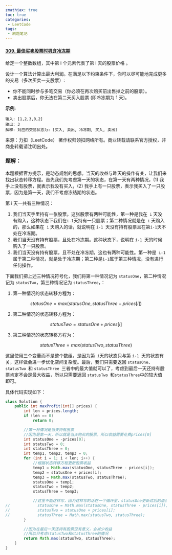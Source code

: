 ```yaml
---
zmathjax: true
toc: true
categories:
 - LeetCode
tags:
 - 刷题笔记
---
```


#### [309. 最佳买卖股票时机含冷冻期](https://leetcode-cn.com/problems/best-time-to-buy-and-sell-stock-with-cooldown/)

给定一个整数数组，其中第 i 个元素代表了第 i 天的股票价格 。

设计一个算法计算出最大利润。在满足以下约束条件下，你可以尽可能地完成更多的交易（多次买卖一支股票）:

- 你不能同时参与多笔交易（你必须在再次购买前出售掉之前的股票）。
- 卖出股票后，你无法在第二天买入股票 (即冷冻期为 1 天)。

**示例:** 

<!--more-->

```
输入: [1,2,3,0,2]
输出: 3 
解释: 对应的交易状态为: [买入, 卖出, 冷冻期, 买入, 卖出]
```

来源：力扣（LeetCode）
著作权归领扣网络所有。商业转载请联系官方授权，非商业转载请注明出处。

### 题解：

本题根据官方提示，是动态规划的思想。当天的收益与昨天的操作有关，让我们来找出状态转移方程。首先我们先考虑第一天的状态，在第一天有两种情况，(1) 我手上没有股票，就表示我没有买入，(2) 我手上有一只股票，表示我买入了一只股票，因为是第一天，我们不考虑冻结期的状态。

第 i 天一共有三种情况：

1. 我们当天手里持有一张股票。这张股票有两种可能性，第一种是我在` i` 天没有购入，这种状态下我们在` i-1 `天持有一只股票；第二种情况就是在` i` 天购入的，那么如果在` i` 天购入的话，就说明在 `i-1 `天没有持有股票且在第` i-1 `天不处在冷冻期。
2. 我们当天没有持有股票，且处在冷冻期。这种状态下，说明在 `i-1 `天的时候购入了一只股票。
3. 我们当天没有持有股票，且不处在冷冻期，这也有两种可能性。第一种是` i-1` 属于第二种情况，就是处于冷冻期；第二种是` i-1 `属于第三种情况，没有进行任何操作。

下面我们把上述三种情况符号化，我们将第一种情况记为 `statusOne`，第二种情况记为 `statusTwo`，第三种情况记为 `statusThree`，：

1. 第一种情况的状态转移方程为：

$$
statusOne = max(statusOne, statusThree - prices[i])
$$

2. 第二种情况的状态转移方程为：

$$
statusTwo = statusOne + prices[i]
$$

3. 第三种情况的状态转移方程为：

$$
statusThree = max(statusTwo, statusThree)
$$

这里使用三个变量而不是整个数组，是因为第` i`天的状态只与第 `i-1 `天的状态有关，这样做会进一步优化空间复杂度。最后，我们只需要返回 `statusOne`、 `statusTwo `和 `statusThree `三者中的最大值就可以了，考虑到最后一天还持有股票肯定不会是最大收益，所以只需要返回 `statusTwo `和`statusThree`中的较大值即可。

具体代码实现如下：

```java
class Solution {
    public int maxProfit(int[] prices) {
        int len = prices.length;
        if (len == 0)
            return 0;

        //第一种情况是当天持有股票
        //因为是第一天，所以就是当天购买的股票，所以收益需要花费prices[0]
        int statusOne = -prices[0];
        int statusTwo = 0;
        int statusThree = 0;
        int temp1, temp2, temp3 = 0;
        for (int i = 1; i < len; i++) {
            //根据状态转移方程更新股票收益
            temp1 = Math.max(statusOne, statusThree - prices[i]);
            temp2 = statusOne + prices[i];
            temp3 = Math.max(statusTwo, statusThree);
            statusOne = temp1;
            statusTwo = temp2;
            statusThree = temp3;

            //这里不能这样写，因为这样写的话在一个循环里，statusOne更新过后的值会影响statusTwo的值
//            statusOne = Math.max(statusOne, statusThree - prices[i]);
//            statusTwo = statusOne + prices[i];
//            statusThree = Math.max(statusTwo, statusThree);
        }

        //因为在最后一天还持有股票没有意义，会减少收益
        //所以只考虑statusTwo和statusThree的情况
        return Math.max(statusTwo, statusThree);
    }
}
```

